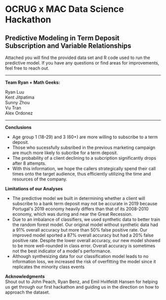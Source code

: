 # OCRUG x MAC Data Science Hackathon
## Predictive Modeling in Term Deposit Subscription and Variable Relationships

Attached you will find the provided data set and R code used to run the predictive model. If you have any questions or find areas for improvements, feel free to reach out. 
___
**Team Ryan + Math Geeks:**

Ryan Luu <br>
Kent Jitpatima <br>
Sunny Zhou <br>
Vu Tran <br>
Alex Ordonez
___
**Conclusions**
* Age group 1 (18-29) and 3 (60+) are more willing to subscribe to a term deposit.
* Those who sucessfully subsribed in the previous marketing campaign are much more likely to subcribe for a term deposit.
* The probability of a client declining to a subcription significantly drops after 8 attempts.
* With this information, we hope the callers strategically spend their call times onto the target audience, thus efficiently utilizing the time and resources of the company.

**Limitations of our Analyses**
* The predictive model we built in determining whether a client will subscribe to a bank term deposit may not be accurate in 2019 because Portugal's 2019 economy heavily differs than that of its 2008-2010 economy, which was during and near the Great Recession.
* Due to an imbalance of classifiers, we used synthetic data to better train the random forest model. Our original model without synthetic data had a 91% overall accuracy but more than 50% false positive rate. Our improved model sported a 87% overall accuracy but had a 20% false positive rate. Despite the lower overall accuracy, our new model showed to be more well-rounded in class error. Overall accuracy is sometimes not the best indicator of a model's performance. 
* Although synthesizing data for our classification model leads to no information loss, we increased the risk of overfitting the model since it replicates the minority class events

**Acknowledgments**
<br> Shout out to John Peach, Ryan Benz, and Emil Hvitfeldt Hansen for helping us get through our first hackathon and guiding us in the direction on how to approach the dataset. 
